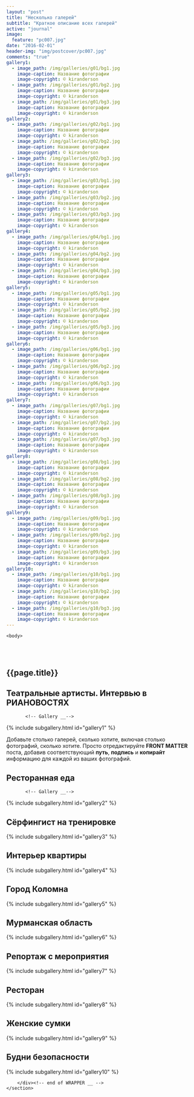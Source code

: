 ```yaml
---
layout: "post"
title: "Несколько галерей"
subtitle: "Краткое описание всех галерей"
active: "journal"
image:
  feature: "pc007.jpg"
date: "2016-02-01"
header-img: "img/postcover/pc007.jpg"
comments: "true"
gallery1: 
  - image_path: /img/galleries/g01/bg1.jpg
    image-caption: Название фотографии
    image-copyright: © kiranderson
  - image_path: /img/galleries/g01/bg2.jpg
    image-caption: Название фотографии
    image-copyright: © kiranderson
  - image_path: /img/galleries/g01/bg3.jpg
    image-caption: Название фотографии
    image-copyright: © kiranderson 
gallery2: 
  - image_path: /img/galleries/g02/bg1.jpg
    image-caption: Название фотографии
    image-copyright: © kiranderson
  - image_path: /img/galleries/g02/bg2.jpg
    image-caption: Название фотографии
    image-copyright: © kiranderson
  - image_path: /img/galleries/g02/bg3.jpg
    image-caption: Название фотографии
    image-copyright: © kiranderson 
gallery3: 
  - image_path: /img/galleries/g03/bg1.jpg
    image-caption: Название фотографии
    image-copyright: © kiranderson
  - image_path: /img/galleries/g03/bg2.jpg
    image-caption: Название фотографии
    image-copyright: © kiranderson
  - image_path: /img/galleries/g03/bg3.jpg
    image-caption: Название фотографии
    image-copyright: © kiranderson 
gallery4: 
  - image_path: /img/galleries/g04/bg1.jpg
    image-caption: Название фотографии
    image-copyright: © kiranderson
  - image_path: /img/galleries/g04/bg2.jpg
    image-caption: Название фотографии
    image-copyright: © kiranderson
  - image_path: /img/galleries/g04/bg3.jpg
    image-caption: Название фотографии
    image-copyright: © kiranderson
gallery5: 
  - image_path: /img/galleries/g05/bg1.jpg
    image-caption: Название фотографии
    image-copyright: © kiranderson
  - image_path: /img/galleries/g05/bg2.jpg
    image-caption: Название фотографии
    image-copyright: © kiranderson
  - image_path: /img/galleries/g05/bg3.jpg
    image-caption: Название фотографии
    image-copyright: © kiranderson 
gallery6: 
  - image_path: /img/galleries/g06/bg1.jpg
    image-caption: Название фотографии
    image-copyright: © kiranderson
  - image_path: /img/galleries/g06/bg2.jpg
    image-caption: Название фотографии
    image-copyright: © kiranderson
  - image_path: /img/galleries/g06/bg3.jpg
    image-caption: Название фотографии
    image-copyright: © kiranderson 
gallery7: 
  - image_path: /img/galleries/g07/bg1.jpg
    image-caption: Название фотографии
    image-copyright: © kiranderson
  - image_path: /img/galleries/g07/bg2.jpg
    image-caption: Название фотографии
    image-copyright: © kiranderson
  - image_path: /img/galleries/g07/bg3.jpg
    image-caption: Название фотографии
    image-copyright: © kiranderson 
gallery8: 
  - image_path: /img/galleries/g08/bg1.jpg
    image-caption: Название фотографии
    image-copyright: © kiranderson
  - image_path: /img/galleries/g08/bg2.jpg
    image-caption: Название фотографии
    image-copyright: © kiranderson
  - image_path: /img/galleries/g08/bg3.jpg
    image-caption: Название фотографии
    image-copyright: © kiranderson
gallery9: 
  - image_path: /img/galleries/g09/bg1.jpg
    image-caption: Название фотографии
    image-copyright: © kiranderson
  - image_path: /img/galleries/g09/bg2.jpg
    image-caption: Название фотографии
    image-copyright: © kiranderson
  - image_path: /img/galleries/g09/bg3.jpg
    image-caption: Название фотографии
    image-copyright: © kiranderson 
gallery10: 
  - image_path: /img/galleries/g10/bg1.jpg
    image-caption: Название фотографии
    image-copyright: © kiranderson
  - image_path: /img/galleries/g10/bg2.jpg
    image-caption: Название фотографии
    image-copyright: © kiranderson
  - image_path: /img/galleries/g10/bg3.jpg
    image-caption: Название фотографии
    image-copyright: © kiranderson
---
```



<html class="no-js" lang="en">
<head>
	<meta content="charset=utf-8">
</head>

    <body>

<section id="content" role="main">
		<div class="wrapper">
	<br><br>
			<h2>{{page.title}}</h2>




<h2> Театральные артисты. Интервью в РИАНОВОСТЯХ</h2>


           <!-- Gallery __-->
			
{% include subgallery.html id="gallery1" %}

<!-- end of GALLERY __ -->

<p> Добавьте столько галерей, сколько хотите, включая столько фотографий, сколько хотите. Просто отредактируйте <b>FRONT MATTER</b> поста, добавив соответствующий <b>путь</b>, <b>подпись</b> и <b>копирайт</b> информацию для каждой из ваших фотографий. </p>

<h2>Ресторанная еда</h2>

           <!-- Gallery __-->
			
{% include subgallery.html id="gallery2" %}

<!-- end of GALLERY __ -->

<h2>Сёрфингист на тренировке</h2>

{% include subgallery.html id="gallery3" %}

<h2>Интерьер квартиры</h2>

{% include subgallery.html id="gallery4" %}

<h2>Город Коломна</h2>

{% include subgallery.html id="gallery5" %}

<h2>Мурманская область</h2>

{% include subgallery.html id="gallery6" %}

<h2>Репортаж с мероприятия</h2>

{% include subgallery.html id="gallery7" %}

<h2>Ресторан</h2>

{% include subgallery.html id="gallery8" %}

<h2>Женские сумки</h2>

{% include subgallery.html id="gallery9" %}

<h2>Будни безопасности</h2>

{% include subgallery.html id="gallery10" %}

		</div><!-- end of WRAPPER __ -->
	</section>


